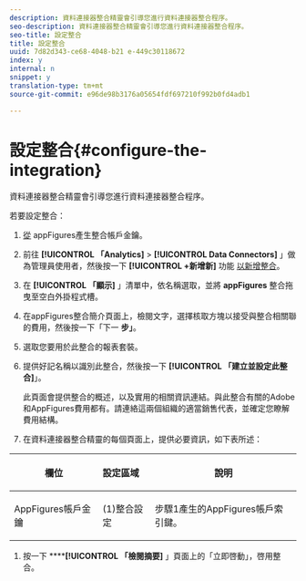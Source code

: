 ```yaml
---
description: 資料連接器整合精靈會引導您進行資料連接器整合程序。
seo-description: 資料連接器整合精靈會引導您進行資料連接器整合程序。
seo-title: 設定整合
title: 設定整合
uuid: 7d82d343-ce68-4048-b21 e-449c30118672
index: y
internal: n
snippet: y
translation-type: tm+mt
source-git-commit: e96de98b3176a05654fdf697210f992b0fd4adb1

---
```



# 設定整合{#configure-the-integration}

資料連接器整合精靈會引導您進行資料連接器整合程序。

若要設定整合：

1. [從](https://appfigures.com/support/faq/523/connecting-to-adobes-marketing-cloud) appFigures產生整合帳戶金鑰。
1. 前往 **[!UICONTROL 「Analytics]** &gt; **[!UICONTROL Data Connectors]** 」做為管理員使用者，然後按一下 **[!UICONTROL +新增新]** 功能 [以新增整合](http://microsite.omniture.com/t2/help/en_US/genesis/index.html?f=t_add_integration)。
1. 在 **[!UICONTROL 「顯示]** 」清單中，依名稱選取，並將 **appFigures** 整合拖曳至空白外掛程式槽。
1. 在appFigures整合簡介頁面上，檢閱文字，選擇核取方塊以接受與整合相關聯的費用，然後按一下「下一 **步」**。
1. 選取您要用於此整合的報表套裝。
1. 提供好記名稱以識別此整合，然後按一下 **[!UICONTROL 「建立並設定此整合]**」。

   此頁面會提供整合的概述，以及實用的相關資訊連結。與此整合有關的Adobe和AppFigures費用都有。請連絡這兩個組織的適當銷售代表，並確定您瞭解費用結構。
1. 在資料連接器整合精靈的每個頁面上，提供必要資訊，如下表所述：

<table id="table_74EC1EEBE7A548AB878AA40187EBCD30"> 
 <thead> 
  <tr valign="top"> 
   <th colname="col2" class="entry"> <p> <b>欄位</b> </p> </th> 
   <th colname="col03" valign="top" align="left" class="entry"> <p> <b>設定區域</b> </p> </th> 
   <th colname="col3" class="entry"> <p> <b>說明</b> </p> </th> 
  </tr> 
 </thead>
 <tbody> 
  <tr valign="top"> 
   <td colname="col2"> <p>AppFigures帳戶金鑰 </p> </td> 
   <td colname="col03"> <p>(1)整合設定 </p> </td> 
   <td colname="col3"> <p>步驟1產生的AppFigures帳戶索引鍵。 </p> </td> 
  </tr> 
 </tbody> 
</table>

1. 按一下 ******[!UICONTROL 「檢閱摘要]** 」頁面上的「立即啓動」，啓用整合。
